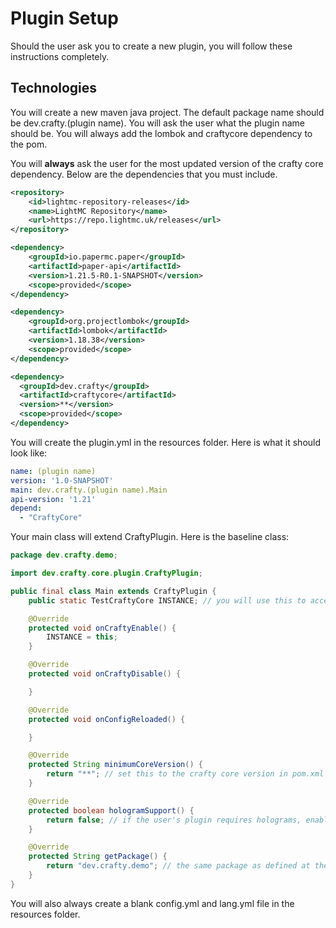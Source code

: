 # Plugin Setup
Should the user ask you to create a new plugin, you will follow these instructions completely.

## Technologies
You will create a new maven java project. The default package name should be dev.crafty.(plugin name). You will ask the user what the plugin name should be. You will always add the lombok and craftycore dependency to the pom.

You will **always** ask the user for the most updated version of the crafty core dependency. Below are the dependencies that you must include.

```xml
<repository>
    <id>lightmc-repository-releases</id>
    <name>LightMC Repository</name>
    <url>https://repo.lightmc.uk/releases</url>
</repository>

<dependency>
    <groupId>io.papermc.paper</groupId>
    <artifactId>paper-api</artifactId>
    <version>1.21.5-R0.1-SNAPSHOT</version>
    <scope>provided</scope>
</dependency>

<dependency>
    <groupId>org.projectlombok</groupId>
    <artifactId>lombok</artifactId>
    <version>1.18.38</version>
    <scope>provided</scope>
</dependency>

<dependency>
  <groupId>dev.crafty</groupId>
  <artifactId>craftycore</artifactId>
  <version>**</version>
  <scope>provided</scope>
</dependency>
```

You will create the plugin.yml in the resources folder. Here is what it should look like:

```yml
name: (plugin name)
version: '1.0-SNAPSHOT'
main: dev.crafty.(plugin name).Main
api-version: '1.21'
depend:
  - "CraftyCore"
```

Your main class will extend CraftyPlugin. Here is the baseline class:


```java
package dev.crafty.demo;

import dev.crafty.core.plugin.CraftyPlugin;

public final class Main extends CraftyPlugin {
    public static TestCraftyCore INSTANCE; // you will use this to access the instance of the plugin when needed

    @Override
    protected void onCraftyEnable() {
        INSTANCE = this;
    }

    @Override
    protected void onCraftyDisable() {

    }

    @Override
    protected void onConfigReloaded() {

    }

    @Override
    protected String minimumCoreVersion() {
        return "**"; // set this to the crafty core version in pom.xml
    }

    @Override
    protected boolean hologramSupport() {
        return false; // if the user's plugin requires holograms, enable this
    }

    @Override
    protected String getPackage() {
        return "dev.crafty.demo"; // the same package as defined at the top of the file
    }
}
```

You will also always create a blank config.yml and lang.yml file in the resources folder.